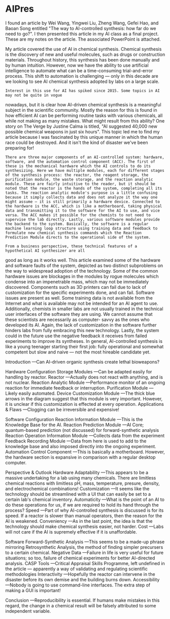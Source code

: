 # AIPres

I found an article by Wei Wang, Yingwei Liu, Zheng Wang, Gefei Hao, and  Baoan Song entitled "The way to AI-controlled synthesis: how far do we need to go?". I then presented this article in my AI class as a final project. These are my notes on the article. The associated PowerPoint is attached.


My article covered the use of AI in chemical synthesis. Chemical synthesis is the discovery
of new and useful molecules, such as drugs or construction materials. Throughout history, this 
synthesis has been done manually and by human intuition. However, now we have the ability to 
use artificial intelligence to automate what can be a time-consuming trial-and-error process. This
shift to automation is challenging — only in this decade are we looking to see AI chemical
synthesis adopted by labs on a large scale.

	Interest in this use for AI has spiked since 2015. Some topics in AI may not be quite in vogue 
nowadays, but it is clear how AI-driven chemical synthesis is a meaningful subject in the
scientific community. Mostly the reason for this is found in how efficient AI can be performing
routine tasks with various chemicals, all while not making as many mistakes. What might result 
from this ability? One story on The Verge by Justine Calma is titled, "AI suggested 40,000 new
possible chemical weapons in just six hours". This topic led me to find my article because I was
fascinated by this unique manner in which the human race could be destroyed. And it isn't the 
kind of disaster we've been preparing for!

	There are three major components of an AI-controlled system: hardware, software, and the automation control component (ACC). The first of these is the mechanical hardware which the AI controls to do its synthesizing. Here we have multiple modules, each for different stages of the synthesis process: the reactor, the reagent storage, the purification module, the waste storage, and the reaction analytic module. These are fairly intuitive to the reader, but it should be noted that the reactor is the hands of the system, completing all its tasks. The reaction analytic module's purpose is a little confusing because it simply collects data and does not analyze it the way one might assume — it is still primarily a hardware device. Connected to the hardware is the ACC, which is like a motherboard, taking physical data and transmitting it to the software for the AI to use, and vice versa. The ACC makes it possible for the chemists to not need to supervise the lab directly. Lastly, various software modules provide the backend to the system. Basically, the software is a regular machine learning loop structure using training data and feedback to formulate new chemical synthesis commands which the Reaction Prediction Module directs to the operational side of the system.
  
	From a business perspective, these technical features of a hypothetical AI synthesizer are all
good as long as it works well. This article examined some of the hardware and software faults of
the system, depicted as two distinct subproblems on the way to widespread adoption of the 
technology. Some of the common hardware issues are blockages in the modules by rogue
molecules which condense into an impenetrable mass, which may not be immediately
discovered. Components such as 3D printers can fail due to lack of customization for the specific
experiments done, and can fail. Software issues are present as well. Some training data is not
available from the Internet and what is available may not be intended for an AI agent to use. 
Additionally, chemists in smaller labs are not usually trained in the technical user interfaces of 
the software they are using. We cannot assume that these scientists are necessarily as computer-
savvy as the ones who developed its AI. Again, the lack of customization in the software further
hinders labs from fully embracing this new technology. Lastly, the system could in the future use
the negative feedback it receives from failed experiments to improve its syntheses. In general, 
AI-controlled synthesis is like a young teenager starting their first job: fully operational and
somewhat competent but slow and naive — not the most hireable candidate yet.

Introduction
—Can AI-driven organic synthesis create lethal bioweapons?

Hardware
Configuration
Storage Modules
—Can be adapted easily for handling by reactor.
Reactor
—Actually does not react with anything, and is not nuclear.
Reaction Analytic Module
—Performance monitor of an ongoing reaction for immediate feedback or interruption.
Purification Module
—Likely easily automated.
Device Customization Module
—The thick blue arrows in the diagram suggest that this module is very important. However, it is unclear if this customization is effected at every operation.
Applications & Flaws
—Clogging can be irreversible and expensive!

Software
Configuration
Reaction Information Module
—This is the Knowledge Base for the AI.
Reaction Prediction Module
—AI Core; quantum-based prediction (not discussed) for forward-synthetic analysis
Reaction Operation Information Module
—Collects data from the experiment
Feedback Recording Module
—Data from here is used to add to the knowledge base and also imposed directly into the ongoing experiment.
Automation Control Component
—This is basically a motherboard. However, the hardware section is expansive in comparison with a regular desktop computer.

Perspective & Outlook
Hardware
Adaptability
—This appears to be a massive undertaking for a lab using many chemicals. There are limitless chemical reactions with limitless pH, mass, temperature, presure, density, and electrochemical combinations!
Customization
—It seems like the technology should be streamlined with a UI that can easily be set to a certain lab's chemical inventory.
Automaticity
—What is the point of an AI to do these operations for us, if we are required to hold its hand through the process?
Speed
—Part of why AI-controlled synthesis is discussed is for its speed. If a reactor is slower than manual operators, then the reason for the AI is weakened.
Conveniency
—As in the last point, the idea is that the technology should make chemical synthesis easier, not harder.
Cost
—Labs will not care if the AI is supremely effective if it is unaffordable.

Software
Forward-Synthetic Analysis
—This seems to be a made-up phrase mirroring Retrosynthetic Analysis, the method of finding simpler precursers to a certain chemical.
Negative Data
—Failure in life is very useful for future situations; so too, failure of chemical experiments for better AI-directed analysis.
CASP Tools
—Critical Appraisal Skills Programme, left undefined in the article — apparently a way of validating and regulating scientific methodologies
Interactivity
—Hopefully the reactor can intervene in the disaster before its own demise and the building burns down.
Accessibility
—Nobody is going to use command-line interfaces. The extra step of making a GUI is important!

Conclusion
	—Reproducibility is essential. If humans make mistakes in this regard, the change in a chemical result will be falsely attributed to some independent variable.
